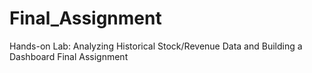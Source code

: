 # Final_Assignment
Hands-on Lab: Analyzing Historical Stock/Revenue Data and Building a Dashboard Final Assignment
